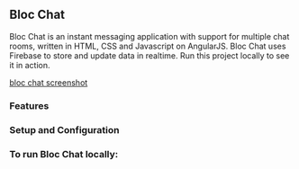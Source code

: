 ## Bloc Chat

Bloc Chat is an instant messaging application with support for multiple chat rooms, written in HTML, CSS and Javascript on AngularJS. Bloc Chat uses Firebase to store and update data in realtime. Run this project locally to see it in action.

[bloc chat screenshot](/bloc-chat.png?raw=true)

### Features

### Setup and Configuration

### To run Bloc Chat locally:
